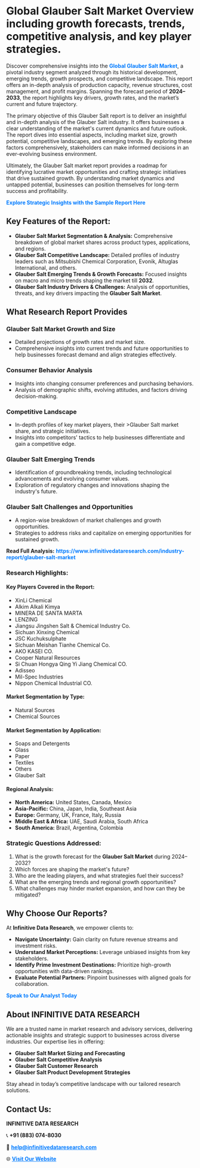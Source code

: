 <h1>Global Glauber Salt Market Overview including growth forecasts, trends, competitive analysis, and key player strategies.</h1>
<p>
Discover comprehensive insights into the 
<a href="https://www.infinitivedataresearch.com/industry-report/glauber-salt-market" rel="dofollow" style="color: #007BFF; text-decoration: none;"><strong>Global Glauber Salt Market</strong></a>, a pivotal industry segment analyzed through its historical development, emerging trends, growth prospects, and competitive landscape. This report offers an in-depth analysis of production capacity, revenue structures, cost management, and profit margins. Spanning the forecast period of <strong>2024–2033</strong>, the report highlights key drivers, growth rates, and the market’s current and future trajectory.
</p>
<p>
The primary objective of this Glauber Salt report is to deliver an insightful and in-depth analysis of the Glauber Salt industry. It offers businesses a clear understanding of the market's current dynamics and future outlook. The report dives into essential aspects, including market size, growth potential, competitive landscapes, and emerging trends. By exploring these factors comprehensively, stakeholders can make informed decisions in an ever-evolving business environment.
</p>
<p>
Ultimately, the Glauber Salt market report provides a roadmap for identifying lucrative market opportunities and crafting strategic initiatives that drive sustained growth. By understanding market dynamics and untapped potential, businesses can position themselves for long-term success and profitability.
</p>
<p>
<a href="https://www.infinitivedataresearch.com/request-sample/reportId=111501" style="color: #007BFF; text-decoration: none;"><strong>Explore Strategic Insights with the Sample Report Here</strong></a>
</p>

<h2>Key Features of the Report:</h2>
<ul>
<li><strong>Glauber Salt Market Segmentation & Analysis:</strong> Comprehensive breakdown of global market shares across product types, applications, and regions.</li>
<li><strong>Glauber Salt Competitive Landscape:</strong> Detailed profiles of industry leaders such as Mitsubishi Chemical Corporation, Evonik, Altuglas International, and others.</li>
<li><strong>Glauber Salt Emerging Trends & Growth Forecasts:</strong> Focused insights on macro and micro trends shaping the market till <strong>2032</strong>.</li>
<li><strong>Glauber Salt Industry Drivers & Challenges:</strong> Analysis of opportunities, threats, and key drivers impacting the <strong>Glauber Salt Market</strong>.</li>
</ul>

<h2>What Research Report Provides</h2>
<h3>Glauber Salt Market Growth and Size</h3>
<ul>
<li>Detailed projections of growth rates and market size.</li>
<li>Comprehensive insights into current trends and future opportunities to help businesses forecast demand and align strategies effectively.</li>
</ul>

<h3>Consumer Behavior Analysis</h3>
<ul>
<li>Insights into changing consumer preferences and purchasing behaviors.</li>
<li>Analysis of demographic shifts, evolving attitudes, and factors driving decision-making.</li>
</ul>

<h3>Competitive Landscape</h3>
<ul>
<li>In-depth profiles of key market players, their >Glauber Salt market share, and strategic initiatives.</li>
<li>Insights into competitors' tactics to help businesses differentiate and gain a competitive edge.</li>
</ul>

<h3>Glauber Salt Emerging Trends</h3>
<ul>
<li>Identification of groundbreaking trends, including technological advancements and evolving consumer values.</li>
<li>Exploration of regulatory changes and innovations shaping the industry's future.</li>
</ul>

<h3>Glauber Salt Challenges and Opportunities</h3>
<ul>
<li>A region-wise breakdown of market challenges and growth opportunities.</li>
<li>Strategies to address risks and capitalize on emerging opportunities for sustained growth.</li>
</ul>
<p><strong>Read Full Analysis:</strong> <a href="https://www.infinitivedataresearch.com/industry-report/glauber-salt-market" rel="dofollow" style="color: #007BFF; text-decoration: none;"><strong>https://www.infinitivedataresearch.com/industry-report/glauber-salt-market</strong></a></p>
<h3>Research Highlights:</h3>
<h4>Key Players Covered in the Report:</h4>
<ul><li>XinLi Chemical</li><li>Alkim Alkali Kimya</li><li>MINERA DE SANTA MARTA</li><li>LENZING</li><li>Jiangsu Jingshen Salt &amp; Chemical Industry Co.</li><li>Sichuan Xinxing Chemical</li><li>JSC Kuchuksulphate</li><li>Sichuan Meishan Tianhe Chemical Co.</li><li>AKO KASEI CO.</li><li>Cooper Natural Resources</li><li>Si Chuan Hongya Qing Yi Jiang Chemical CO.</li><li>Adisseo</li><li>Mil-Spec Industries</li><li>Nippon Chemical Industrial CO.</li></ul>
<h4>Market Segmentation by Type:</h4>
<ul><li>Natural Sources</li><li>Chemical Sources</li></ul>
<h4>Market Segmentation by Application:</h4>
<ul><li>Soaps and Detergents</li><li>Glass</li><li>Paper</li><li>Textiles</li><li>Others</li><li>Glauber Salt</li></ul>

<h4>Regional Analysis:</h4>
<ul>
<li><strong>North America:</strong> United States, Canada, Mexico</li>
<li><strong>Asia-Pacific:</strong> China, Japan, India, Southeast Asia</li>
<li><strong>Europe:</strong> Germany, UK, France, Italy, Russia</li>
<li><strong>Middle East & Africa:</strong> UAE, Saudi Arabia, South Africa</li>
<li><strong>South America:</strong> Brazil, Argentina, Colombia</li>
</ul>

<h3>Strategic Questions Addressed:</h3>
<ol>
<li>What is the growth forecast for the <strong>Glauber Salt Market</strong> during 2024–2032?</li>
<li>Which forces are shaping the market's future?</li>
<li>Who are the leading players, and what strategies fuel their success?</li>
<li>What are the emerging trends and regional growth opportunities?</li>
<li>What challenges may hinder market expansion, and how can they be mitigated?</li>
</ol>

<h2>Why Choose Our Reports?</h2>
<p>At <strong>Infinitive Data Research</strong>, we empower clients to:</p>
<ul>
<li><strong>Navigate Uncertainty:</strong> Gain clarity on future revenue streams and investment risks.</li>
<li><strong>Understand Market Perceptions:</strong> Leverage unbiased insights from key stakeholders.</li>
<li><strong>Identify Prime Investment Destinations:</strong> Prioritize high-growth opportunities with data-driven rankings.</li>
<li><strong>Evaluate Potential Partners:</strong> Pinpoint businesses with aligned goals for collaboration.</li>
</ul>
<p><a href="https://www.infinitivedataresearch.com/industry-report/glauber-salt-market" rel="dofollow" style="color: #007BFF; text-decoration: none;"><strong>Speak to Our Analyst Today</strong></a></p>

<h2>About INFINITIVE DATA RESEARCH</h2>
<p>We are a trusted name in market research and advisory services, delivering actionable insights and strategic support to businesses across diverse industries. Our expertise lies in offering:</p>
<ul>
<li><strong>Glauber Salt Market Sizing and Forecasting</strong></li>
<li><strong>Glauber Salt Competitive Analysis</strong></li>
<li><strong>Glauber Salt Customer Research</strong></li>
<li><strong>Glauber Salt Product Development Strategies</strong></li>
</ul>
<p>Stay ahead in today’s competitive landscape with our tailored research solutions.</p>

<h2>Contact Us:</h2>
<p><strong>INFINITIVE DATA RESEARCH</strong></p>
<p>📞 <strong>+91 (883) 074-8030</strong></p>
<p>📧 <strong><a href="mailto:help@infinitivedataresearch.com" style="color: #007BFF;">help@infinitivedataresearch.com</a></strong></p>
<p>🌐 <strong><a href="https://www.infinitivedataresearch.com" rel="dofollow" style="color: #007BFF;">Visit Our Website</a></strong></p>